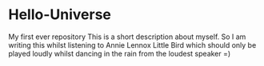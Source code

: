 # Hello-Universe
My first ever repository 
This is a short description about myself. So I am writing this whilst listening to Annie Lennox Little Bird which should only be played loudly whilst dancing in the rain from the loudest speaker =) 
